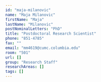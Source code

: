 ```yaml
---
id: "maja-milanovic"
name: "Maja Milanovic"
firstName: "Maja"
lastName: "Milanovic"
postNominalLetters: "PhD"
title: "Postdoctoral Research Scientist"
phone: "851-4785"
fax: ""
email: "mm4619@cumc.columbia.edu"
room: "501"
url: []
group: "Research Staff"
researchAreas: []
tags: []
---
```

